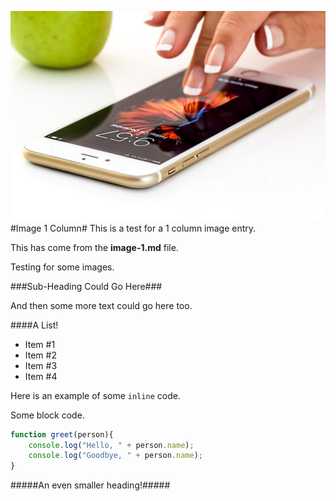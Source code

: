 [date]: # (2016-12-03)
[tag]: # (cpp)
[tag]: # (opengl)
[title]: # (Image 1 Column)
[short-text]: # (This is a 1 column image.)
[github]: # (#)

[columns]: # (1)
[kind]: # (image)
[ui]: # (light)

![main-image](images/smartphone.jpg)
#Image 1 Column#
This is a test for a 1 column image entry.

This has come from the **image-1.md** file.

Testing for some images.

###Sub-Heading Could Go Here###

And then some more text could go here too.

####A List!

 - Item #1
 - Item #2
 - Item #3
 - Item #4

Here is an example of some `inline` code.

Some block code.

```javascript
function greet(person){
	console.log("Hello, " + person.name);
	console.log("Goodbye, " + person.name);
}
```

#####An even smaller heading!#####
